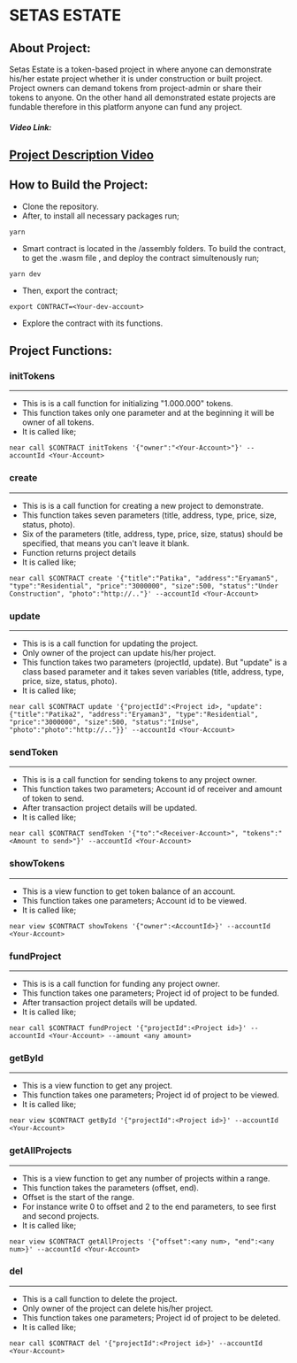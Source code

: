 # SETAS ESTATE

## About Project:
Setas Estate is a token-based project in where anyone can demonstrate his/her estate project whether it is under construction or built project. Project owners can demand tokens from project-admin or share their tokens to anyone. On the other hand all demonstrated estate projects are fundable therefore in this platform anyone can fund any project.

##### Video Link: 
[Project Description Video](https://www.loom.com/share/d8bdf57690c54fd4b05837676d6cdd69)
---
## How to Build the Project:

* Clone the repository.
* After, to install all necessary packages run;
```
yarn
```

* Smart contract is located in the /assembly folders. To build the contract, to get the .wasm file , and deploy the contract simultenously run;
```
yarn dev
```

* Then, export the contract;
``` 
export CONTRACT=<Your-dev-account>
```

* Explore the contract with its functions.

## Project Functions:

### initTokens
---
* This is is a call function for initializing "1.000.000" tokens.
* This function takes only one parameter and at the beginning it will be owner of all tokens.
* It is called like;
```
near call $CONTRACT initTokens '{"owner":"<Your-Account>"}' --accountId <Your-Account>
```
### create
---
* This is is a call function for creating a new project to demonstrate.
* This function takes seven parameters (title, address, type, price, size, status, photo).
* Six of the parameters (title, address, type, price, size, status) should be specified, that means you can't leave it blank.
* Function returns project details
* It is called like;
```
near call $CONTRACT create '{"title":"Patika", "address":"Eryaman5", "type":"Residential", "price":"3000000", "size":500, "status":"Under Construction", "photo":"http://.."}' --accountId <Your-Account>
```
### update
---
* This is is a call function for updating the project.
* Only owner of the project can update his/her project.
* This function takes two parameters (projectId, update). But "update" is a class based parameter and it takes seven variables (title, address, type, price, size, status, photo).
* It is called like;
```
near call $CONTRACT update '{"projectId":<Project id>, "update":{"title":"Patika2", "address":"Eryaman3", "type":"Residential", "price":"3000000", "size":500, "status":"InUse", "photo":"photo":"http://.."}}' --accountId <Your-Account>
```

### sendToken
---
* This is is a call function for sending tokens to any project owner.
* This function takes two parameters; Account id of receiver and amount of token to send.
* After transaction project details will be updated.
* It is called like;
```
near call $CONTRACT sendToken '{"to":"<Receiver-Account>", "tokens":"<Amount to send>"}' --accountId <Your-Account>
```
### showTokens
---
* This is a view function to get token balance of an account.
* This function takes one parameters; Account id to be viewed.
* It is called like;
```
near view $CONTRACT showTokens '{"owner":<AccountId>}' --accountId <Your-Account>
```

### fundProject
---
* This is is a call function for funding any project owner.
* This function takes one parameters; Project id of project to be funded.
* After transaction project details will be updated.
* It is called like;
```
near call $CONTRACT fundProject '{"projectId":<Project id>}' --accountId <Your-Account> --amount <any amount>
```
### getById
---
* This is a view function to get any project.
* This function takes one parameters; Project id of project to be viewed.
* It is called like;
```
near view $CONTRACT getById '{"projectId":<Project id>}' --accountId <Your-Account>
```
### getAllProjects
---
* This is a view function to get any number of projects within a range.
* This function takes the parameters (offset, end).
* Offset is the start of the range.
* For instance write 0 to offset and 2 to the end parameters, to see first and second projects.
* It is called like;
```
near view $CONTRACT getAllProjects '{"offset":<any num>, "end":<any num>}' --accountId <Your-Account>
```

### del
---
* This is a call function to delete the project.
* Only owner of the project can delete his/her project.
* This function takes one parameters; Project id of project to be deleted.
* It is called like;
```
near call $CONTRACT del '{"projectId":<Project id>}' --accountId <Your-Account>
```

